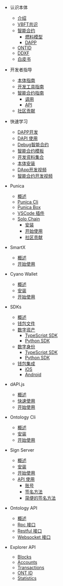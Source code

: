 
- 认识本体
  - [介绍](docs-cn/DeveloperGuide/introduction.md)
  - [VBFT共识](docs-cn/DeveloperGuide/02-VBFT-introduction.md)
  - [智能合约](docs-cn/DeveloperGuide/smartcontract/00-introduction-sc.md)
      - [燃料模型](docs-cn/DeveloperGuide/smartcontract/03-fee-model.md)
      - [DAPP](docs-cn/DeveloperGuide/smartcontract/04-dapp.md)
  - [ONTID](docs-cn/DeveloperGuide/04-ontid.md)
  - [DDXF](docs-cn/DeveloperGuide/05-ddxf.md)
  - [白皮书](docs-cn/DeveloperGuide/06-white-papers.md)
- 开发者指导
  - [本体指南](docs-cn/DeveloperGuide/00-developer-guide.md)
  - [开发工具指南](docs-cn/DeveloperGuide/tools.md)
  - [智能合约指南](docs-cn/DeveloperGuide/smartcontract/02-deployment.md)
      - [调用](docs-cn/DeveloperGuide/smartcontract/01-invocation.md)
      - [API](docs-cn/DeveloperGuide/smartcontract/05-sc-api.md)
  - [社区贡献](docs-cn/DeveloperGuide/07-contributions-guide.md)
- 快速学习
  - [DAPP开发](docs-cn/Tutorials/00-dapp_development.md)  
  - [DAPI 使用](docs-cn/Tutorials/06-dapi-useage.md)  
  - [Debug智能合约](docs-cn/Tutorials/01-debug-a-Smart-Contract.md)
  - [智能合约模板](docs-cn/Tutorials/02-smartcontract-template.md)
  - [开发资料集合](docs-cn/Tutorials/03-docs-collect.md)
  - [本体安装](docs-cn/DeveloperGuide/01-installation.md)
  - [DApp开发视频](docs-cn/Tutorials/04-learning-dapp-video.md)
  - [智能合约开发视频](docs-cn/Tutorials/05-learning-sc-video.md)
- Punica
  - [概述](docs-cn/Punica/punica.md)
  - [Punica Cli](docs-cn/Punica/punica-cli.md)
  - [Punica Box](docs-cn/Punica/punica-box.md)
  - [VSCode 插件](docs-cn/Punica/sc-extension.md)
  - [Solo Chain](docs-cn/Punica/solo-chain/00-overview.md)
      - [安装](docs-cn/Punica/solo-chain/01-installation.md)
      - [开始使用](docs-cn/Punica/solo-chain/02-getting-started.md)
      - [社区贡献](docs-cn/Punica/solo-chain/03-contributing.md)

- SmartX
  - [概述](docs-cn/SmartX/overview.md)
  - [开始使用](docs-cn/SmartX/getting-started.md)

- Cyano Wallet
  - [概述](docs-cn/Cyano/00-overview.md)
  - [安装](docs-cn/Cyano/01-installation.md)
  - [开始使用](docs-cn/Cyano/02-getting-started.md)

- SDKs
  - [概述](docs-cn/SDKs/00-overview.md)
  - [钱包文件](docs-cn/SDKs/01-wallet-file-specification.md)
  - [数字资产](docs-cn/SDKs/java-sdk.md)
      - [TypeScript SDK](docs-cn/SDKs/ts-sdk.md)
      - [Python SDK](docs-cn/SDKs/python-sdk.md)
  - [数字身份](docs-cn/SDKs/java-sdk-ontid.md)
      - [TypeScript SDK](docs-cn/SDKs/ts-sdk-ontid.md)
      - [Python SDK](docs-cn/SDKs/python-sdk-ontid.md)
  - [钱包集成](docs-cn/SDKs/02-wallet-intergration.md)
      - [iOS](docs-cn/SDKs/ontology_wallet_dev_ts_sdk_zh.md)
      - [Android](docs-cn/SDKs/ontology_wallet_dev_android_zh.md)
- dAPI.js
  - [概述](docs-cn/dApi/00-overview.md)
  - [快速使用](docs-cn/dApi/01-quickstart.md)
  - [开始使用](docs-cn/dApi/02-getting-started.md)

- Ontology Cli
  - [概述](docs-cn/OntologyCli/overview.md)
  - [安装](docs-cn/OntologyCli/installation.md)
  - [开始使用](docs-cn/OntologyCli/getting-started.md)

- Sign Server
  - [概述](docs-cn/SignServer/00-overview.md)
  - [安装](docs-cn/SignServer/01-installation.md)
  - [开始使用](docs-cn/SignServer/02-getting-started.md)
  - [API 使用](docs-cn/SignServer/03-api-usage.md)
      - [账号](docs-cn/SignServer/04-api-account-methods.md)
      - [签名方法](docs-cn/SignServer/05-api-signing-methods.md)
      - [简便的签名方法](docs-cn/SignServer/06-api-signing-convinience-methods.md)
      
- Ontology API
  - [概述](docs-cn/API/00-overview.md)
  - [Rpc 接口](docs-cn/API/01-rpc_api.md)
  - [Restful 接口](docs-cn/API/02-restful_api.md)
  - [Websocket 接口](docs-cn/API/03-websocket_api.md)
  
  
- Explorer API
  - [Blocks](docs-cn/explorer/blocks.md)
  - [Accounts](docs-cn/explorer/accounts.md)
  - [Transactions](docs-cn/explorer/transactions.md)
  - [ONT ID](docs-cn/explorer/ontid.md)
  - [Statistics](docs-cn/explorer/statistics.md)   